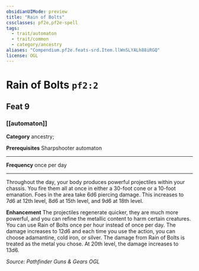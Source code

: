 ```yaml
---
obsidianUIMode: preview
title: "Rain of Bolts"
cssclasses: pf2e,pf2e-spell
tags:
  - trait/automaton
  - trait/common
  - category/ancestry
aliases: "Compendium.pf2e.feats-srd.Item.llWnSLYALh88iRGQ"
license: OGL
---
```

# Rain of Bolts `pf2:2`
## Feat 9
### [[automaton]]

**Category** ancestry; 



**Prerequisites** Sharpshooter automaton
* * *
**Frequency** once per day

* * *

Throughout the day, your body produces powerful projectiles within your chassis. You fire them all at once in either a 30-foot cone or a 10-foot emanation. Foes in the area take 6d6 piercing damage. This increases to 7d6 at 12th level, 8d6 at 15th level, and 9d6 at 18th level.

**Enhancement** The projectiles regenerate quicker, they are much more powerful, and you can refine the metallic content to harm certain creatures. You can use Rain of Bolts once per hour instead of once per day. The damage increases to 12d6 and each time you use the action, you can choose adamantine, cold iron, or silver. The damage from Rain of Bolts is treated as the metal you chose. At 20th level, the damage increases to 13d6.

*Source: Pathfinder Guns & Gears*
*OGL*